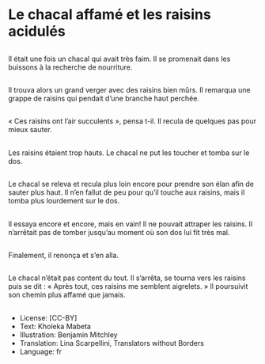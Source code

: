 # Le chacal affamé et les raisins acidulés

##
Il était une fois un chacal qui
avait très faim. Il se promenait
dans les buissons à la recherche
de nourriture.

##
Il trouva alors un grand verger
avec des raisins bien mûrs. Il
remarqua une grappe de raisins
qui pendait d’une branche haut
perchée.

##
« Ces raisins ont l’air succulents
», pensa t-il.
Il recula de quelques pas pour
mieux sauter.

##
Les raisins étaient trop hauts.
Le chacal ne put les toucher et
tomba sur le dos.

##
Le chacal se releva et recula
plus loin encore pour prendre
son élan afin de sauter plus
haut. Il n’en fallut de peu pour
qu’il touche aux raisins, mais il
tomba plus lourdement sur le
dos.

##
Il essaya encore et encore, mais
en vain! Il ne pouvait attraper
les raisins. Il n’arrêtait pas de
tomber jusqu’au moment où
son dos lui fit très mal.

##
Finalement, il renonça et s’en
alla.

##
Le chacal n’était pas content du
tout. Il s’arrêta, se tourna vers
les raisins puis se dit : « Après
tout, ces raisins me semblent
aigrelets. » Il poursuivit son
chemin plus affamé que jamais.

##
* License: [CC-BY]
* Text: Kholeka Mabeta
* Illustration: Benjamin Mitchley
* Translation: Lina Scarpellini, Translators without Borders
* Language: fr
